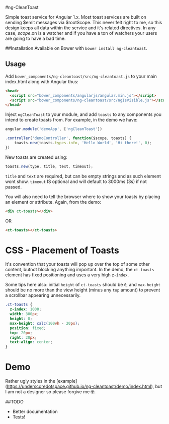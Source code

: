 #ng-CleanToast

Simple toast service for Angular 1.x. Most toast services are built on sending $emit messages via $rootScope. This never felt right to me, so this design keeps all data within the service and it's related directives. In any case, $scope.$on is a watcher and if you have a ton of watchers your users are going to have a bad time. 

##Installation
Available on Bower with `bower install ng-cleantoast`. 

## Usage
Add `bower_components/ng-cleantoast/src/ng-cleantoast.js` to your main index.html along with Angular thus: 

````html
<head>
  <script src="bower_components/angularjs/angular.min.js"></script>
  <script src="bower_components/ng-cleantoast/src/ngIsVisible.js"></script>
</head>
````

Inject `ngCleanToast` to your module, and add `toasts` to any components you intend to create toasts from. For example, in the demo we have: 

````javascript
angular.module('demoApp', ['ngCleanToast'])

.controller('demoController', function($scope, toasts) {
    toasts.new(toasts.types.info, 'Hello World', 'Hi there!', 0);
})
````

New toasts are created using: 

````javascript
toasts.new(type, title, text, timeout);
````

`title` and `text` are required, but can be empty strings and as such element wont show. `timeout` IS optional and will default to 3000ms (3s) if not passed. 

You will also need to tell the browser where to show your toasts by placing an element or attribute. Again, from the demo: 

````html
<div ct-toasts></div>
````

OR

````html
<ct-toasts></ct-toasts>
````

# CSS - Placement of Toasts
It's convention that your toasts will pop up over the top of some other content, butnot blocking anything important. In the demo, the `ct-toasts` element has fixed positioning and uses a very high `z-index`. 

Some tips here also: initial `height` of `ct-toasts` should be `0`, and `max-height` should be no more than the view height (minus any `top` amount) to prevent a scrollbar appearing unnecessarily. 

````css
.ct-toasts {
  z-index: 1000;
  width: 300px;
  height: 0;
  max-height: calc(100vh - 20px); 
  position: fixed;
  top: 20px;
  right: 20px;
  text-align: center;
}
````

# Demo
Rather ugly styles in the [example] (https://underscoredotspace.github.io/ng-cleantoast/demo/index.html), but I am not a designer so please forgive me 🤓. 

##TODO
- Better documentation
- Tests!